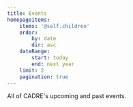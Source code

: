 ```yaml
---
title: Events
homepageitems:
    items: '@self.children'
    order:
        by: date
        dir: asc
    dateRange:
        start: today
        end: next year
    limit: 2
    pagination: true
---
```


All of CADRE's upcoming and past events. 